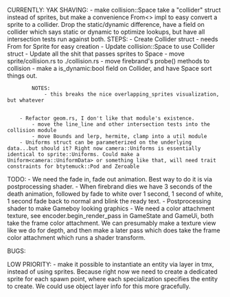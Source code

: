 CURRENTLY:
    YAK SHAVING:
        - make collision::Space take a "collider" struct instead of sprites, but make a convenience From<> impl to easy convert a sprite to a collider. Drop the static/dynamic difference, have a field on collider which says static or dynamic to optimize lookups, but have all intersection tests run against both.
            STEPS:
                - Create Collider struct
                    - needs From for Sprite for easy creation
                - Update collision::Space to use Collider struct
                - Update all the shit that passes sprites to Space
                - move sprite/collision.rs to ./collision.rs
                - move firebrand's probe() methods to collision
                - make a is_dynamic:bool field on Collider, and have Space sort things out.

            NOTES:
                - this breaks the nice overlapping_sprites visualization, but whatever


        - Refactor geom.rs, I don't like that module's existence.
            - move the line_line and other intersection tests into the collision module
            - move Bounds and lerp, hermite, clamp into a util module
        - Uniforms struct can be parameterized on the underlying data...but should it? Right now camera::Uniforms is essentially identical to sprite::Uniforms. Could make a Uniform<camera::UniformData> or something like that, will need trait constraints for btytemuck::Pod and Zeroable

TODO:
    - We need the fade in, fade out animation. Best way to do it is via postprocessing shader.
        - When firebrand dies we have 3 seconds of the death animation, followed by fade to white over 1 second, 1 second of white, 1 second fade back to normal and blink the ready text.
    - Postprocessing shader to make Gameboy looking graphics
        - We need a color attachment texture, see  encoder.begin_render_pass in GameState and GameUi, both take the frame color attachment. We can presumably make a texture view like we do for depth, and then make a later pass which does take the frame color attachment which runs a shader transform.

BUGS:

LOW PRIORITY:
    - make it possible to instantiate an entity via <object> layer in tmx, instead of using sprites. Because right now we need to create a dedicated sprite for each spawn point, where each specialization specifies the entity to create. We could use object layer info for this more gracefully.
